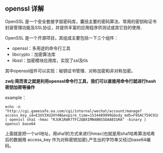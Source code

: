 ## openssl 详解
OpenSSL 是一个安全套接字层密码库，囊括主要的密码算法、常用的密钥和证书封装管理功能及SSL协议，并提供丰富的应用程序供测试或其它目的使用．

OpenSSL 是一个开源项目，其组成主要包括一下三个组件：

 - openssl：多用途的命令行工具
 - libcrypto：加密算法库
 - libssl：加密模块应用库，实现了ssl及tls

其中openssl组件可以实现：秘钥证书管理、对称加密和非对称加密。

**zwlj:简而言之就是利用openssl命令行工具，我们可以直接用命令行就进行hash 密钥加密等操作**

example：

```
echo -n "http://cgi.gamesafe.oa.com/cgi/internal/wechat/account/manage?access_key_id=E1UV3XU2HY4B&expire_time=1534489999&body_md5=F95AC759C918B78B48A73805EFB20577" | openssl sha1 -hmac "RJUK1RAR7TFC2QBXIMN4BNS5DAABIGRA" -binary | openssl base64
```

上面就是把一个url地址，用sha1的方式来进行hmac(也就是用sha1哈希算法哈希后的数据用 access_key 作为对称密钥加密),产生出的字符串又经过base64编码。